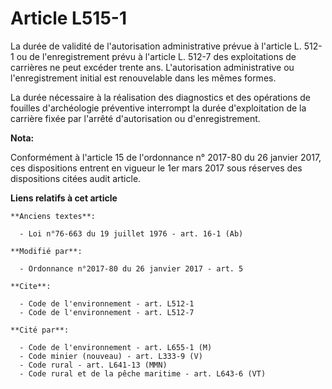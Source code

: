 # Article L515-1

La durée de validité de l'autorisation administrative prévue à l'article L. 512-1 ou de l'enregistrement prévu à l'article L.
512-7 des exploitations de carrières ne peut excéder trente ans. L'autorisation administrative ou l'enregistrement initial
est renouvelable dans les mêmes formes. 

La durée nécessaire à la réalisation des diagnostics et des opérations de fouilles d'archéologie préventive interrompt la
durée d'exploitation de la carrière fixée par l'arrêté d'autorisation ou d'enregistrement.

**Nota:**

Conformément à l'article 15 de l'ordonnance n° 2017-80 du 26 janvier 2017, ces dispositions entrent en vigueur le 1er mars
2017 sous réserves des dispositions citées audit article.

**Liens relatifs à cet article**

	**Anciens textes**:

	  - Loi n°76-663 du 19 juillet 1976 - art. 16-1 (Ab)

	**Modifié par**:

	  - Ordonnance n°2017-80 du 26 janvier 2017 - art. 5

	**Cite**:

	  - Code de l'environnement - art. L512-1
	  - Code de l'environnement - art. L512-7

	**Cité par**:

	  - Code de l'environnement - art. L655-1 (M)
	  - Code minier (nouveau) - art. L333-9 (V)
	  - Code rural - art. L641-13 (MMN)
	  - Code rural et de la pêche maritime - art. L643-6 (VT)
